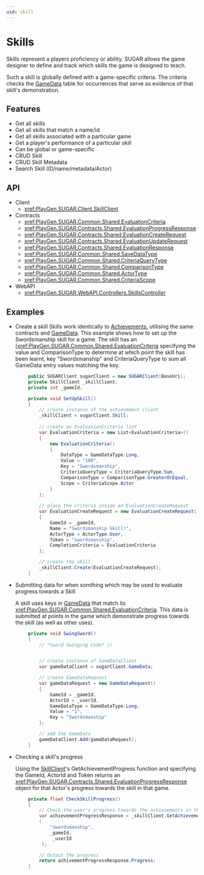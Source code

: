 ```yaml
---
uid: skill
---
```


# Skills
Skills represent a players proficiency or ability. SUGAR allows the game designer to define and track which skills the game is designed to teach.

Such a skill is globally defined with a game-specific criteria. The criteria checks the [GameData](gameData.md) table for occurrences that serve as evidence of that skill's demonstration.

## Features
* Get all skills
* Get all skills that match a name/id
* Get all skills associated with a particular game
* Get a player's performance of a particular skill
* Can be global or game-specific
* CRUD Skill
* CRUD Skill Metadata
* Search Skill (ID/name/metadata/Actor)


## API
* Client
    * <xref:PlayGen.SUGAR.Client.SkillClient>
* Contracts
 	* <xref:PlayGen.SUGAR.Common.Shared.EvaluationCriteria>
    * <xref:PlayGen.SUGAR.Contracts.Shared.EvaluationProgressResponse>
    * <xref:PlayGen.SUGAR.Contracts.Shared.EvaluationCreateRequest>
    * <xref:PlayGen.SUGAR.Contracts.Shared.EvaluationUpdateRequest>
    * <xref:PlayGen.SUGAR.Contracts.Shared.EvaluationResponse>
    * <xref:PlayGen.SUGAR.Common.Shared.SaveDataType>
    * <xref:PlayGen.SUGAR.Common.Shared.CriteriaQueryType>
    * <xref:PlayGen.SUGAR.Common.Shared.ComparisonType>
    * <xref:PlayGen.SUGAR.Common.Shared.ActorType>
    * <xref:PlayGen.SUGAR.Common.Shared.CriteriaScope>
* WebAPI
    * <xref:PlayGen.SUGAR.WebAPI.Controllers.SkillsController>

## Examples
* Create a skill
	Skills work identically to [Achievements](achievement.md), utilising the same contracts and [GameData](gameData.md). This example shows how to set up the Swordsmanship skill for a game. The skill has an [<xref:PlayGen.SUGAR.Common.Shared.EvaluationCriteria> specifying the value and ComparisonType to determine at which point the skill has been learnt, key "Swordsmanship" and CriteriaQueryType to sum all GameData entry values matching the key.

```cs
		public SUGARClient sugarClient = new SUGARClient(BaseUri);
		private SkillClient _skillClient;
		private int _gameId;

		private void SetUpSkill()
		{
			// create instance of the achievement client
			_skillClient = sugarClient.Skill;
			
			// create an EvaluationCriteria list
			var EvaluationCriteria = new List<EvaluationCriteria>()
			{
				new EvaluationCriteria()
				{
					DataType = GameDataType.Long,
					Value = "100",
					Key = "Swordsmanship",
					CriteriaQueryType = CriteriaQueryType.Sum,
					ComparisonType = ComparisonType.GreaterOrEqual,
					Scope = CriteriaScope.Actor
				}
			};
			
			// place the criteria inside an EvaluationCreateRequest
			var EvaluationCreateRequest = new EvaluationCreateRequest()
			{
				GameId = _gameId,
				Name = "Swordsmanship Skill!",
				ActorType = ActorType.User,
				Token = "swordsmanship",
				CompletionCriteria = EvaluationCriteria
			};

			// create the skill
			_skillClient.Create(EvaluationCreateRequest);
		}

```

* Submitting data for when somthing which may be used to evaluate progress towards a Skill
	
	A skill uses keys in [GameData](gameData.md) that match its <xref:PlayGen.SUGAR.Common.Shared.EvaluationCriteria>. This data is submitted at points in the game which demonstrate progress towards the skill (as well as other uses).

```cs
		private void SwingSword()
		{
			// *Sword Swinging Code* //


			// create instance of GameDataClient
			var gameDataClient = sugarClient.GameData;

			// create GameDataRequest
			var gameDataRequest = new GameDataRequest()
			{
				GameId = _gameId,
				ActorId = _userId,
				GameDataType = GameDataType.Long,
				Value = "1",
				Key = "Swordsmanship"
			};

			// add the GameData
			gameDataClient.Add(gameDataRequest);
		}
```

* Checking a skill's progress

	Using the [SkillClient](xref:PlayGen.SUGAR.Client.SkillClient)'s GetAchievementProgress function and specifying the GameId, ActorId and Token returns an <xref:PlayGen.SUGAR.Contracts.Shared.EvaluationProgressResponse> object for that Actor's progress towards the skill in that game. 

```cs
		private float CheckSkillProgress()
		{
			// Check the user's progress towards the achievements in the specified game
			var achievementProgressResponse = _skillClient.GetAchievementProgress
			(
				"swordsmanship", 
				_gameId,
				 _userId
			 );

			// Output the progress
			return achivementProgressResponse.Progress;
		}
```